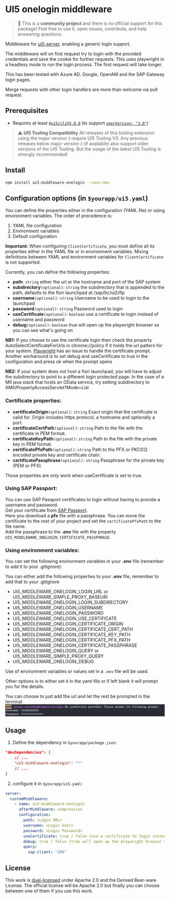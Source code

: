 # UI5 onelogin middleware

> :wave: This is a **community project** and there is no official support for this package! Feel free to use it, open issues, contribute, and help answering questions.

Middleware for [ui5-server](https://github.com/SAP/ui5-server), enabling a generic login support.

The middleware will on first request try to login with the provided credentials and save the cookie for further requests. This uses playwright in a headless mode to run the login process.
The first request will take longer.

This has been tested with Azure AD, Google, OpenAM and the SAP Gateway login pages.

Merge requests with other login handlers are more than welcome via pull request.

## Prerequisites

- Requires at least [`@ui5/cli@3.0.0`](https://sap.github.io/ui5-tooling/v3/pages/CLI/) (to support [`specVersion: "3.0"`](https://sap.github.io/ui5-tooling/pages/Configuration/#specification-version-30))

> :warning: **UI5 Tooling Compatibility**
> All releases of this tooling extension using the major version `3` require UI5 Tooling V3. Any previous releases below major version `3` (if available) also support older versions of the UI5 Tooling. But the usage of the latest UI5 Tooling is strongly recommended!

## Install

```bash
npm install ui5-middleware-onelogin --save-dev

```

## Configuration options (in `$yourapp/ui5.yaml`)

You can define the properties either in the configuration (YAML file) or using environment variables. The order of precedence is:

1. YAML file configuration
2. Environment variables
3. Default configuration

**Important:** When configuring `ClientCertificate`, you must define all its properties either in the YAML file or in environment variables. Mixing definitions between YAML and environment variables for `ClientCertificate` is not supported.

Currently, you can define the following properties:

- **path**: `string` either the url or the hostname and port of the SAP system
- **subdirectory**`(optional)`: `string` the subdirectory that is appended to the path, defaults to the fiori launchpad at /sap/bc/ui2/flp
- **username**`(optional)`: `string` Username to be used to login to the launchpad
- **password**`(optional)`: `string` Password used to login
- **useCertificate**`(optional)`: `boolean` use a certificate to login instead of username and password
- **debug**`(optional)`: `boolean` true will open up the playwright browser so you can see what's going on

**NB1:** If you choose to use the certificate login then check the property AutoSelectCertificateForUrls in chrome://policy if it holds the url pattern for your system. [Playwright](https://github.com/microsoft/playwright/issues/1799) has an issue to handle the certificate prompt. Another workaround is to set debug and useCertificate to true in the configuration and press ok when the prompt opens

**NB2:** If your system does not host a fiori launchpad, you will have to adjust the subdirectory to point to a different login protected page. In the case of a MII java stack that hosts an OData service, try setting subdirectory to XMII/PropertyAccessServlet?Mode=List

### **Certificate properties:**

- **certificateOrigin**`(optional)`: `string` Exact origin that the certificate is valid for. Origin includes https protocol, a hostname and optionally a port.
- **certificateCertPath**`(optional)`: `string` Path to the file with the certificate in PEM format.
- **certificateKeyPath**`(optional)`: `string` Path to the file with the private key in PEM format.
- **certificatePfxPath**`(optional)`: `string` Path to the PFX or PKCS12 encoded private key and certificate chain.
- **certificatePassphrase**`(optional)`: `string` Passphrase for the private key (PEM or PFX).

Those properties are only work when useCertificate is set to true.

### **Using SAP Passport:**

You can use SAP Passport certificates to login without having to provide a username and password.  
Get your certificate from [SAP Passport](https://support.sap.com/en/my-support/single-sign-on-passports.html).  
Here you download a **pfx** file with a passphrase. You can move the certificate to the root of your project and set the `certificatePfxPath` to the file name.  
Add the passphrase to the **.env** file with the property `UI5_MIDDLEWARE_ONELOGIN_CERTIFICATE_PASSPHRASE`.

### **Using environment variables:**

You can set the following environment variables in your **.env** file (remember to add it to your .gitignore):

You can either add the following properties to your **.env** file, remember to add that to your .gitignore

- UI5_MIDDLEWARE_ONELOGIN_LOGIN_URL or UI5_MIDDLEWARE_SIMPLE_PROXY_BASEURI
- UI5_MIDDLEWARE_ONELOGIN_LOGIN_SUBDIRECTORY
- UI5_MIDDLEWARE_ONELOGIN_USERNAME
- UI5_MIDDLEWARE_ONELOGIN_PASSWORD
- UI5_MIDDLEWARE_ONELOGIN_USE_CERTIFICATE
- UI5_MIDDLEWARE_ONELOGIN_CERTIFICATE_ORIGIN
- UI5_MIDDLEWARE_ONELOGIN_CERTIFICATE_CERT_PATH
- UI5_MIDDLEWARE_ONELOGIN_CERTIFICATE_KEY_PATH
- UI5_MIDDLEWARE_ONELOGIN_CERTIFICATE_PFX_PATH
- UI5_MIDDLEWARE_ONELOGIN_CERTIFICATE_PASSPHRASE
- UI5_MIDDLEWARE_ONELOGIN_QUERY or UI5_MIDDLEWARE_SIMPLE_PROXY_QUERY
- UI5_MIDDLEWARE_ONELOGIN_DEBUG

Use of environment variables or values set in a `.env` file will be used.

Other options is to either set it in the yaml file or if left blank it will prompt you for the details.

You can choose to just add the url and let the rest be prompted in the terminal
![Login prompt](./assets/prompt.png)

## Usage

1. Define the dependency in `$yourapp/package.json`:

```json
"devDependencies": {
    // ...
    "ui5-middleware-onelogin": "*"
    // ...
}
```

2. configure it in `$yourapp/ui5.yaml`:

```yaml
server:
  customMiddleware:
    - name: ui5-middleware-onelogin
      afterMiddleware: compression
      configuration:
        path: <Login URL>
        username: <Login User>
        password: <Login Password>
        useCertificate: true / false (use a certificate to login instead of username and password)
        debug: true / false (true will open up the playwright browser so you can see what's going on)
        query:
          sap-client: "206"
```

## License

This work is [dual-licensed](../../LICENSE) under Apache 2.0 and the Derived Beer-ware License. The official license will be Apache 2.0 but finally you can choose between one of them if you use this work.
